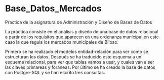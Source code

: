 # Base_Datos_Mercados
Practica de la asignatura de Administración y Diseño de Bases de Datos

La práctica consiste en el análisis y diseño de una base de datos relacional a partir de los requisitos que aparecen en una ordenanza municipal,en este caso la que regula los mercados municipales de Bilbao.

Primero se ha realizado el modelos entidad-relación para ver como se estructuran los datos.
Después se ha traducido este esquema a un esquema relacional, para ver que tablas vamos a usar, y cuales van a ser las claves primareas y foraneas.
Por último se ha creado la base de datos con Postgre-SQL y se han escrito tres consultas.
